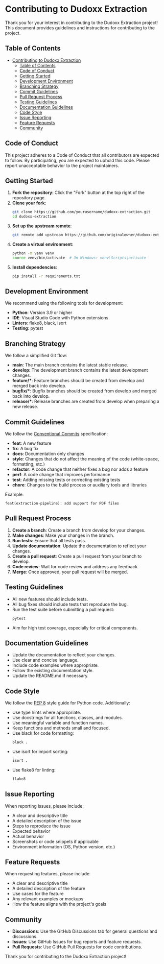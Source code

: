 # Contributing to Dudoxx Extraction

Thank you for your interest in contributing to the Dudoxx Extraction project! This document provides guidelines and instructions for contributing to the project.

## Table of Contents

- [Contributing to Dudoxx Extraction](#contributing-to-dudoxx-extraction)
  - [Table of Contents](#table-of-contents)
  - [Code of Conduct](#code-of-conduct)
  - [Getting Started](#getting-started)
  - [Development Environment](#development-environment)
  - [Branching Strategy](#branching-strategy)
  - [Commit Guidelines](#commit-guidelines)
  - [Pull Request Process](#pull-request-process)
  - [Testing Guidelines](#testing-guidelines)
  - [Documentation Guidelines](#documentation-guidelines)
  - [Code Style](#code-style)
  - [Issue Reporting](#issue-reporting)
  - [Feature Requests](#feature-requests)
  - [Community](#community)

## Code of Conduct

This project adheres to a Code of Conduct that all contributors are expected to follow. By participating, you are expected to uphold this code. Please report unacceptable behavior to the project maintainers.

## Getting Started

1. **Fork the repository**: Click the "Fork" button at the top right of the repository page.
2. **Clone your fork**: 
   ```bash
   git clone https://github.com/yourusername/dudoxx-extraction.git
   cd dudoxx-extraction
   ```
3. **Set up the upstream remote**:
   ```bash
   git remote add upstream https://github.com/originalowner/dudoxx-extraction.git
   ```
4. **Create a virtual environment**:
   ```bash
   python -m venv venv
   source venv/bin/activate  # On Windows: venv\Scripts\activate
   ```
5. **Install dependencies**:
   ```bash
   pip install -r requirements.txt
   ```

## Development Environment

We recommend using the following tools for development:

- **Python**: Version 3.9 or higher
- **IDE**: Visual Studio Code with Python extensions
- **Linters**: flake8, black, isort
- **Testing**: pytest

## Branching Strategy

We follow a simplified Git flow:

- **main**: The main branch contains the latest stable release.
- **develop**: The development branch contains the latest development changes.
- **feature/\***: Feature branches should be created from develop and merged back into develop.
- **bugfix/\***: Bugfix branches should be created from develop and merged back into develop.
- **release/\***: Release branches are created from develop when preparing a new release.

## Commit Guidelines

We follow the [Conventional Commits](https://www.conventionalcommits.org/) specification:

- **feat**: A new feature
- **fix**: A bug fix
- **docs**: Documentation only changes
- **style**: Changes that do not affect the meaning of the code (white-space, formatting, etc.)
- **refactor**: A code change that neither fixes a bug nor adds a feature
- **perf**: A code change that improves performance
- **test**: Adding missing tests or correcting existing tests
- **chore**: Changes to the build process or auxiliary tools and libraries

Example:
```
feat(extraction-pipeline): add support for PDF files
```

## Pull Request Process

1. **Create a branch**: Create a branch from develop for your changes.
2. **Make changes**: Make your changes in the branch.
3. **Run tests**: Ensure that all tests pass.
4. **Update documentation**: Update the documentation to reflect your changes.
5. **Create a pull request**: Create a pull request from your branch to develop.
6. **Code review**: Wait for code review and address any feedback.
7. **Merge**: Once approved, your pull request will be merged.

## Testing Guidelines

- All new features should include tests.
- All bug fixes should include tests that reproduce the bug.
- Run the test suite before submitting a pull request:
  ```bash
  pytest
  ```
- Aim for high test coverage, especially for critical components.

## Documentation Guidelines

- Update the documentation to reflect your changes.
- Use clear and concise language.
- Include code examples where appropriate.
- Follow the existing documentation style.
- Update the README.md if necessary.

## Code Style

We follow the [PEP 8](https://www.python.org/dev/peps/pep-0008/) style guide for Python code. Additionally:

- Use type hints where appropriate.
- Use docstrings for all functions, classes, and modules.
- Use meaningful variable and function names.
- Keep functions and methods small and focused.
- Use black for code formatting:
  ```bash
  black .
  ```
- Use isort for import sorting:
  ```bash
  isort .
  ```
- Use flake8 for linting:
  ```bash
  flake8
  ```

## Issue Reporting

When reporting issues, please include:

- A clear and descriptive title
- A detailed description of the issue
- Steps to reproduce the issue
- Expected behavior
- Actual behavior
- Screenshots or code snippets if applicable
- Environment information (OS, Python version, etc.)

## Feature Requests

When requesting features, please include:

- A clear and descriptive title
- A detailed description of the feature
- Use cases for the feature
- Any relevant examples or mockups
- How the feature aligns with the project's goals

## Community

- **Discussions**: Use the GitHub Discussions tab for general questions and discussions.
- **Issues**: Use GitHub Issues for bug reports and feature requests.
- **Pull Requests**: Use GitHub Pull Requests for code contributions.

Thank you for contributing to the Dudoxx Extraction project!

